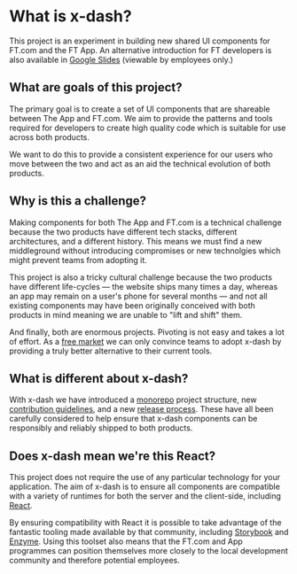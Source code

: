 # What is x-dash?

This project is an experiment in building new shared UI components for FT.com and the FT App. An alternative introduction for FT developers is also available in [Google Slides] (viewable by employees only.)

[Google Slides]: https://docs.google.com/presentation/d/1Z8mGsv4JU2TafNPIHw2RcejoNp7AN_v4LfCCGC7qrgw/edit?usp=sharing


## What are goals of this project?

The primary goal is to create a set of UI components that are shareable between The App and FT.com. We aim to provide the patterns and tools required for developers to create high quality code which is suitable for use across both products.

We want to do this to provide a consistent experience for our users who move between the two and act as an aid the technical evolution of both products.


## Why is this a challenge?

Making components for both The App and FT.com is a technical challenge because the two products have different tech stacks, different architectures, and a different history. This means we must find a new middleground without introducing compromises or new technolgies which might prevent teams from adopting it.

This project is also a tricky cultural challenge because the two products have different life-cycles — the website ships many times a day, whereas an app may remain on a user's phone for several months — and not all existing components may have been originally conceived with both products in mind meaning we are unable to "lift and shift" them.

And finally, both are enormous projects. Pivoting is not easy and takes a lot of effort. As a [free market] we can only convince teams to adopt x-dash by providing a truly better alternative to their current tools.

[free market]: http://matt.chadburn.co.uk/notes/teams-as-services.html


## What is different about x-dash?

With x-dash we have introduced a [monorepo] project structure, new [contribution guidelines], and a new [release process]. These have all been carefully considered to help ensure that x-dash components can be responsibly and reliably shipped to both products.


[monorepo]: https://en.wikipedia.org/wiki/Monorepo
[contribution guidelines]: https://github.com/Financial-Times/x-dash/blob/master/contribution.md
[release process]: https://github.com/Financial-Times/x-dash/blob/master/release-guidelines.md


## Does x-dash mean we're this React?

This project does not require the use of any particular technology for your application. The aim of x-dash is to ensure all components are compatible with a variety of runtimes for both the server and the client-side, including [React].

By ensuring compatibility with React it is possible to take advantage of the fantastic tooling made available by that community, including [Storybook] and [Enzyme]. Using this toolset also means that the FT.com and App programmes can position themselves more closely to the local development community and therefore potential employees.

[React]: https://reactjs.org/
[Storybook]: https://storybook.js.org/
[Enzyme]: https://github.com/airbnb/enzyme
